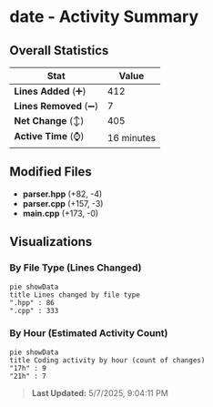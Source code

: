 # date - Activity Summary 

## Overall Statistics

| Stat                   | Value                                                             |
| ---------------------- | ----------------------------------------------------------------- |
| **Lines Added** (➕)   | 412                                          |
| **Lines Removed** (➖) | 7                                        |
| **Net Change** (↕)    | 405                |
| **Active Time** (⌚)   | 16 minutes |


## Modified Files
- **parser.hpp** (+82, -4)
- **parser.cpp** (+157, -3)
- **main.cpp** (+173, -0)

## Visualizations

### By File Type (Lines Changed)

```mermaid
pie showData
title Lines changed by file type
".hpp" : 86
".cpp" : 333
```

### By Hour (Estimated Activity Count)

```mermaid
pie showData
title Coding activity by hour (count of changes)
"17h" : 9
"21h" : 7
```


> **Last Updated:** 5/7/2025, 9:04:11 PM